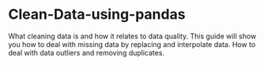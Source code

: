 # Clean-Data-using-pandas
What cleaning data is and how it relates to data quality. This guide will show you how to deal with missing data by replacing and interpolate data. How to deal with data outliers and removing duplicates.
